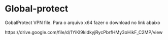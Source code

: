 # Global-protect
GobalProtect VPN file.
Para o arquivo x64 fazer o download no link abaixo
<!-- Para o Download do Cliente 64 fazer o download no link --> https://drive.google.com/file/d/1YiKl9kIdkyjRycPbrfHMy3oHikF_C2MP/view
